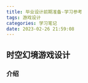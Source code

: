 ```yaml
---
title: 毕业设计前期准备-学习参考
tags: 游戏设计
categories: 学习笔记
date: 2023-02-26 21:59:08
---
```

## 时空幻境游戏设计
### 介绍


